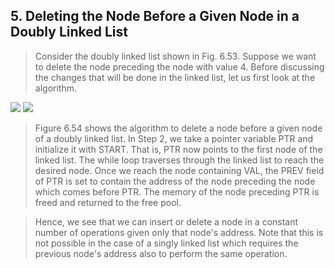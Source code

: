 ## 5. Deleting the Node Before a Given Node in a Doubly Linked List 


 >  Consider the doubly linked list shown in Fig. 6.53. Suppose we want to delete the node preceding 
the node with value 4. Before discussing the changes that will be done in the linked list, let us 
first look at the algorithm. 

 <img src = "/DSA-Using-C/image/list/53.png"> 

 <img src = "/DSA-Using-C/image/list/54.png"> 

 >  Figure 6.54 shows the algorithm to delete a node 
before a given node of a doubly linked list. In Step 
2, we take a pointer variable PTR and initialize it with 
START. That is, PTR now points to the first node of 
the linked list. The while loop traverses through 
the linked list to reach the desired node. Once we 
reach the node containing VAL, the PREV field of PTR 
is set to contain the address of the node preceding 
the node which comes before PTR. The memory 
of the node preceding PTR is freed and returned to 
the free pool. 

 >  Hence, we see that we can insert or delete a node 
in a constant number of operations given only that 
node's address. Note that this is not possible in the 
case of a singly linked list which requires the previous node's address also to perform the same operation.
 
